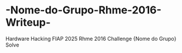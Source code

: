 # -Nome-do-Grupo-Rhme-2016-Writeup-
Hardware Hacking FIAP 2025 Rhme 2016 Challenge {Nome do Grupo} Solve
